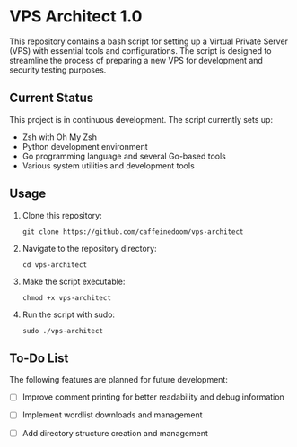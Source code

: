 # VPS Architect 1.0 

This repository contains a bash script for setting up a Virtual Private Server (VPS) with essential tools and configurations. The script is designed to streamline the process of preparing a new VPS for development and security testing purposes.

## Current Status

This project is in continuous development. The script currently sets up:

- Zsh with Oh My Zsh
- Python development environment
- Go programming language and several Go-based tools
- Various system utilities and development tools

## Usage

1. Clone this repository:
   ```
   git clone https://github.com/caffeinedoom/vps-architect
   ```
2. Navigate to the repository directory:
   ```
   cd vps-architect
   ```
3. Make the script executable:
   ```
   chmod +x vps-architect
   ```
4. Run the script with sudo:
   ```
   sudo ./vps-architect
   ```

## To-Do List

The following features are planned for future development:

- [ ] Improve comment printing for better readability and debug information
- [ ] Implement wordlist downloads and management
- [ ] Add directory structure creation and management

